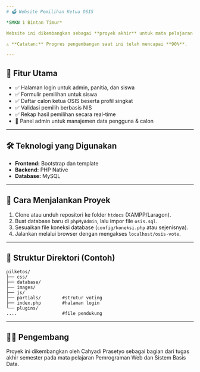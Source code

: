 ```yaml
---
# 🗳️ Website Pemilihan Ketua OSIS

*SMKN 1 Bintan Timur*

Website ini dikembangkan sebagai **proyek akhir** untuk mata pelajaran **Pemrograman Web** dan **Sistem Basis Data**. Tujuan dari sistem ini adalah menyediakan platform digital yang transparan dan efisien dalam menyelenggarakan pemilihan Ketua OSIS secara online.

⚠️ **Catatan:** Progres pengembangan saat ini telah mencapai **90%**.

---
```


## 📌 Fitur Utama

* ✅ Halaman login untuk admin, panitia, dan siswa
* ✅ Formulir pemilihan untuk siswa
* ✅ Daftar calon ketua OSIS beserta profil singkat
* ✅ Validasi pemilih berbasis NIS
* ✅ Rekap hasil pemilihan secara real-time
* 🔧 Panel admin untuk manajemen data pengguna & calon

---

## 🛠 Teknologi yang Digunakan

* **Frontend:** Bootstrap dan template
* **Backend:** PHP Native
* **Database:** MySQL

---

## 🚀 Cara Menjalankan Proyek

1. Clone atau unduh repositori ke folder `htdocs` (XAMPP/Laragon).
2. Buat database baru di `phpMyAdmin`, lalu impor file `osis.sql`.
3. Sesuaikan file koneksi database (`config/koneksi.php` atau sejenisnya).
4. Jalankan melalui browser dengan mengakses `localhost/osis-vote`.

---

## 🧭 Struktur Direktori (Contoh)

```
pilketos/
├── css/             
├── database/           
├── images/       
├── js/   
├── partials/        #strutur voting
├── index.php        #halaman login           
└── plugins/
....                 #file pendukung
```

---

## 👨‍💻 Pengembang

Proyek ini dikembangkan oleh Cahyadi Prasetyo sebagai bagian dari tugas akhir semester pada mata pelajaran Pemrograman Web dan Sistem Basis Data.

